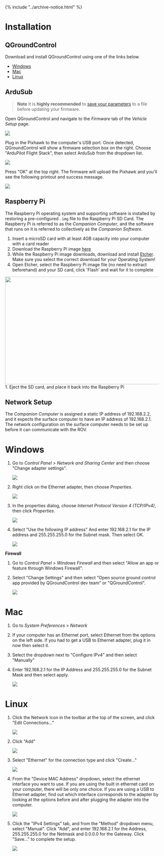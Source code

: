 {% include "../archive-notice.html" %}

<script src="https://npmcdn.com/tether@1.2.4/dist/js/tether.min.js"></script>
<script src="../js/jquery.min.js"></script>
<script src="../js/bootstrap.js"></script>

# Installation

## QGroundControl

Download and install QGroundControl using one of the links below.

- [Windows](https://s3.amazonaws.com/downloads.bluerobotics.com/QGC/latest/QGroundControl-installer.exe)
- [Mac](https://s3.amazonaws.com/downloads.bluerobotics.com/QGC/latest/QGroundControl.dmg)
- [Linux](https://s3.amazonaws.com/downloads.bluerobotics.com/QGC/latest/QGroundControl.AppImage)

## ArduSub

>**Note** It is **highly recommended** to [save your parameters](/operators-manual/parameters.md#saving-and-loading) to a file before updating your firmware.

Open QGroundControl and navigate to the *Firmware* tab of the *Vehicle Setup* page.

<img src="/images/qgc/firmware-1.png" class="img-responsive img-center" />

Plug in the Pixhawk to the computer's USB port. Once detected, QGroundControl will show a firmware selection box on the right. Choose "ArduPilot Flight Stack", then select ArduSub from the dropdown list.

<img src="/images/qgc/firmware-2.png" class="img-responsive img-center" />

Press "OK" at the top right. The firmware will upload the Pixhawk and you'll see the following printout and success message.

<img src="/images/qgc/firmware-3.png" class="img-responsive img-center" />

## Raspberry Pi

The Raspberry Pi operating system and supporting software is installed by restoring a pre-configured `.img` file to the Raspberry Pi SD Card. The Raspberry Pi is referred to as the *Companion Computer*, and the software that runs on it is referred to collectively as the *Companion Software*.

1. Insert a microSD card with at least 4GB capacity into your computer with a card reader
1. Download the Raspberry Pi image [here](https://s3.amazonaws.com/downloads.bluerobotics.com/Pi/stable/ardusub-raspbian.img.zip)
1. While the Raspberry Pi image downloads, download and install [Etcher](https://etcher.io/). Make sure you select the correct download for your Operating System!
1. Open Etcher, select the Raspberry Pi image file (no need to extract beforehand) and your SD card, click 'Flash' and wait for it to complete
<img src="/images/etcher.png" width="690" height="351">
1. Eject the SD card, and place it back into the Raspberry Pi

## Network Setup

The *Companion Computer* is assigned a static IP address of 192.168.2.2, and it expects the surface computer to have an IP address of 192.168.2.1. The network configuration on the surface computer needs to be set up before it can communicate with the ROV.

# Windows

1. Go to _Control Panel_ > _Network and Sharing Center_ and then choose "Change adapter settings".

	<img src="/images/windows-setup/network-and-sharing-center-annotated.png" class="img-responsive img-center" style="max-width:800px" />

2. Right click on the Ethernet adapter, then choose _Properties_.

	<img src="/images/windows-setup/network-connections-annotated.png" class="img-responsive img-center" style="max-width:800px" />

3. In the properties dialog, choose _Internet Protocol Version 4 (TCP/IPv4)_, then click _Properties_.

	<img src="/images/windows-setup/internet-protocol-version-4-annotated.png" class="img-responsive img-center" style="max-width:800px" />

4. Select "Use the following IP address" And enter 192.168.2.1 for the IP address and 255.255.255.0 for the Subnet mask. Then select OK.

	<img src="/images/windows-setup/static-ip-annotated.png" class="img-responsive img-center" style="max-width:800px" />

**Firewall**

1. Go to _Control Panel_ > _Windows Firewall_ and then select "Allow an app or feature through Windows Firewall".

2. Select "Change Settings" and then select "Open source ground control app provided by QGroundControl dev team" or "QGroundControl".

	<img src="/images/windows-setup/windows-firewall-annotated.png" class="img-responsive img-center" style="max-width:800px" />

# Mac

1. Go to _System Preferences_ > _Network_

2. If your computer has an Ethernet port, select Ethernet from the options on the left side. If you had to get a USB to Ethernet adapter, plug it in now then select it.

3. Select the dropdown next to "Configure IPv4" and then select "Manually"

4. Enter 192.168.2.1 for the IP Address and 255.255.255.0 for the Subnet Mask and then select apply.

	<img src="/images/mac-setup/mac-network-settings-annotated.png" class="img-responsive img-center" style="max-width:800px" />

# Linux

1. Click the Network Icon in the toolbar at the top of the screen, and click "Edit Connections..."

	<img src="/images/linux-setup/LinuxStep1.png" class="img-responsive img-center" style="max-width:800px" />

2. Click "Add"

	<img src="/images/linux-setup/LinuxStep2.png" class="img-responsive img-center" style="max-width:800px" />

3. Select "Ethernet" for the connection type and click "Create..."

	<img src="/images/linux-setup/LinuxStep3.png" class="img-responsive img-center" style="max-width:800px" />

4. From the "Device MAC Address" dropdown, select the ethernet interface you want to use. If you are using the built in ethernet card on your computer, there will be only one choice. If you are using a USB to Ethernet adapter, find out which interface corresponds to the adapter by looking at the options before and after plugging the adapter into the computer.

	<img src="/images/linux-setup/LinuxStep4.png" class="img-responsive img-center" style="max-width:800px" />

5. Click the "IPv4 Settings" tab, and from the "Method" dropdown menu, select "Manual". Click "Add", and enter 192.168.2.1 for the Address, 255.255.255.0 for the Netmask and 0.0.0.0 for the Gateway. Click "Save..." to complete the setup.

	<img src="/images/linux-setup/LinuxStep5.png" class="img-responsive img-center" style="max-width:800px" />
